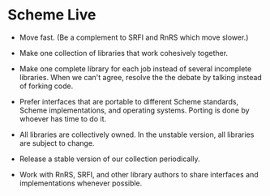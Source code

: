 # Scheme Live

- Move fast. (Be a complement to SRFI and RnRS which move slower.)

- Make one collection of libraries that work cohesively together.

- Make one complete library for each job instead of several incomplete
  libraries. When we can't agree, resolve the the debate by talking
  instead of forking code.

- Prefer interfaces that are portable to different Scheme standards,
  Scheme implementations, and operating systems. Porting is done by
  whoever has time to do it.

- All libraries are collectively owned. In the unstable version, all
  libraries are subject to change.

- Release a stable version of our collection periodically.

- Work with RnRS, SRFI, and other library authors to share interfaces
  and implementations whenever possible.
